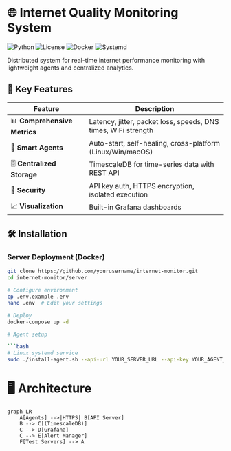 # 🌐 Internet Quality Monitoring System

![Python](https://img.shields.io/badge/python-3.8+-blue.svg)
![License](https://img.shields.io/github/license/peterkurishev/iqms)
![Docker](https://img.shields.io/badge/docker-ready-blue.svg)
![Systemd](https://img.shields.io/badge/systemd-supported-green.svg)

Distributed system for real-time internet performance monitoring with lightweight agents and centralized analytics.

## 📌 Key Features

| Feature | Description |
|---------|-------------|
| 📊 **Comprehensive Metrics** | Latency, jitter, packet loss, speeds, DNS times, WiFi strength |
| 🤖 **Smart Agents** | Auto-start, self-healing, cross-platform (Linux/Win/macOS) |
| 🗄️ **Centralized Storage** | TimescaleDB for time-series data with REST API |
| 🔐 **Security** | API key auth, HTTPS encryption, isolated execution |
| 📈 **Visualization** | Built-in Grafana dashboards |

## 🛠️ Installation

### Server Deployment (Docker)

```bash
git clone https://github.com/yourusername/internet-monitor.git
cd internet-monitor/server

# Configure environment
cp .env.example .env
nano .env  # Edit your settings

# Deploy
docker-compose up -d

# Agent setup

```bash
# Linux systemd service
sudo ./install-agent.sh --api-url YOUR_SERVER_URL --api-key YOUR_AGENT_KEY
```
# 🖥️ Architecture

```
graph LR
    A[Agents] -->|HTTPS| B[API Server]
    B --> C[(TimescaleDB)]
    C --> D[Grafana]
    C --> E[Alert Manager]
    F[Test Servers] --> A
```
